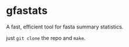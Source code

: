 # gfastats
A fast, efficient tool for fasta summary statistics.

just `git clone` the repo and `make`.
